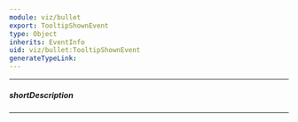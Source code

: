 ```yaml
---
module: viz/bullet
export: TooltipShownEvent
type: Object
inherits: EventInfo
uid: viz/bullet:TooltipShownEvent
generateTypeLink: 
---
```

---
##### shortDescription
<!-- Description goes here -->

---
<!-- Description goes here -->